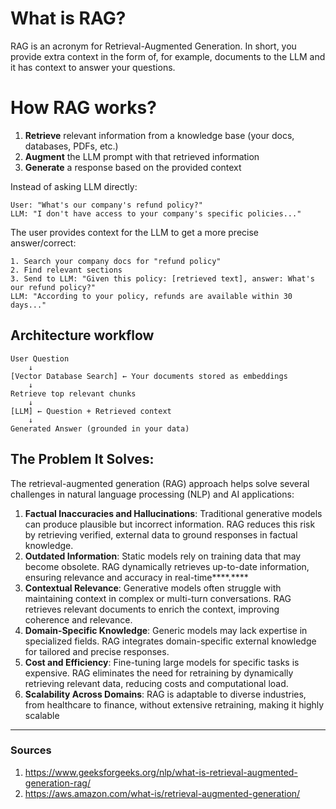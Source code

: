 # What is RAG?

RAG is an acronym for Retrieval-Augmented Generation. In short, you provide extra context in the form of, for example, documents to the LLM and it has context to answer your questions.

# How RAG works?

1. **Retrieve** relevant information from a knowledge base (your docs, databases, PDFs, etc.)
2. **Augment** the LLM prompt with that retrieved information
3. **Generate** a response based on the provided context

Instead of asking LLM directly:

```
User: "What's our company's refund policy?"
LLM: "I don't have access to your company's specific policies..."
```

The user provides context for the LLM to get a more precise answer/correct:

```
1. Search your company docs for "refund policy"
2. Find relevant sections
3. Send to LLM: "Given this policy: [retrieved text], answer: What's our refund policy?"
LLM: "According to your policy, refunds are available within 30 days..."
```

## Architecture workflow

```
User Question
    ↓
[Vector Database Search] ← Your documents stored as embeddings
    ↓
Retrieve top relevant chunks
    ↓
[LLM] ← Question + Retrieved context
    ↓
Generated Answer (grounded in your data)
```

## The Problem It Solves:

The retrieval-augmented generation (RAG) approach helps solve several challenges in natural language processing (NLP) and AI applications:

1. **Factual Inaccuracies and Hallucinations**: Traditional generative models can produce plausible but incorrect information. RAG reduces this risk by retrieving verified, external data to ground responses in factual knowledge.
2. **Outdated Information**: Static models rely on training data that may become obsolete. RAG dynamically retrieves up-to-date information, ensuring relevance and accuracy in real-time****.****
3. **Contextual Relevance**: Generative models often struggle with maintaining context in complex or multi-turn conversations. RAG retrieves relevant documents to enrich the context, improving coherence and relevance.
4. **Domain-Specific Knowledge**: Generic models may lack expertise in specialized fields. RAG integrates domain-specific external knowledge for tailored and precise responses.
5. **Cost and Efficiency**: Fine-tuning large models for specific tasks is expensive. RAG eliminates the need for retraining by dynamically retrieving relevant data, reducing costs and computational load.
6. **Scalability Across Domains**: RAG is adaptable to diverse industries, from healthcare to finance, without extensive retraining, making it highly scalable

___
### Sources

1. https://www.geeksforgeeks.org/nlp/what-is-retrieval-augmented-generation-rag/
2. https://aws.amazon.com/what-is/retrieval-augmented-generation/
